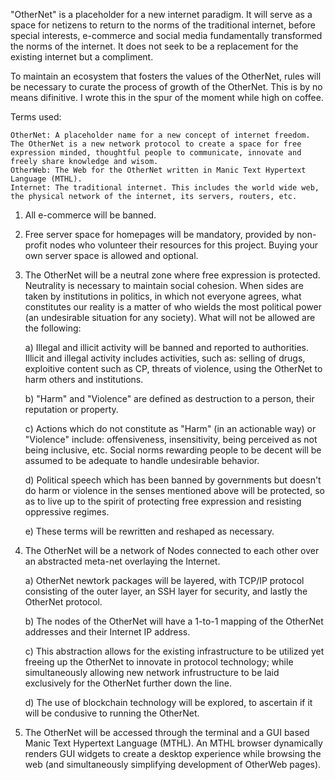 "OtherNet" is a placeholder for a new internet paradigm. It will serve as a space for netizens to return to the norms of the traditional internet, before special interests, e-commerce and social media fundamentally transformed the norms of the internet. It does not seek to be a replacement for the existing internet but a compliment.

To maintain an ecosystem that fosters the values of the OtherNet, rules will be necessary to curate the process of growth of the OtherNet. This is by no means difinitive. I wrote this in the spur of the moment while high on coffee.

Terms used:

    OtherNet: A placeholder name for a new concept of internet freedom. The OtherNet is a new network protocol to create a space for free expression minded, thoughtful people to communicate, innovate and freely share knowledge and wisom.
    OtherWeb: The Web for the OtherNet written in Manic Text Hypertext Language (MTHL).
    Internet: The traditional internet. This includes the world wide web, the physical network of the internet, its servers, routers, etc.

1. All e-commerce will be banned.
2. Free server space for homepages will be mandatory, provided by non-profit nodes who volunteer their resources for this project. Buying your own server space is allowed and optional.
3. The OtherNet will be a neutral zone where free expression is protected. Neutrality is necessary to maintain social cohesion. When sides are taken by institutions in politics, in which not everyone agrees, what constitutes our reality is a matter of who wields the most political power (an undesirable situation for any society). What will not be allowed are the following:
 
    a) Illegal and illicit activity will be banned and reported to authorities. Illicit and illegal activity includes activities, such as: selling of drugs, exploitive content such as CP, threats of violence, using the OtherNet to harm others and institutions.
 
    b) "Harm" and "Violence" are defined as destruction to a person, their reputation or property.
 
    c) Actions which do not constitute as "Harm" (in an actionable way) or "Violence" include: offensiveness, insensitivity, being perceived as not being inclusive, etc. Social norms rewarding people to be decent will be assumed to be adequate to handle undesirable behavior.
 
    d) Political speech which has been banned by governments but doesn't do harm or violence in the senses mentioned above will be protected, so as to live up to the spirit of protecting free expression and resisting oppressive regimes.
 
    e) These terms will be rewritten and reshaped as necessary.

4. The OtherNet will be a network of Nodes connected to each other over an abstracted meta-net overlaying the Internet.

    a) OtherNet newtork packages will be layered, with TCP/IP protocol consisting of the outer layer, an SSH layer for security, and lastly the OtherNet protocol.

    b) The nodes of the OtherNet will have a 1-to-1 mapping of the OtherNet addresses and their Internet IP address.

    c) This abstraction allows for the existing infrastructure to be utilized yet freeing up the OtherNet to innovate in protocol technology; while simultaneously allowing new network infrustructure to be laid exclusively for the OtherNet further down the line.

    d) The use of blockchain technology will be explored, to ascertain if it will be condusive to running the OtherNet.

5. The OtherNet will be accessed through the terminal and a GUI based Manic Text Hypertext Language (MTHL). An MTHL browser dynamically renders GUI widgets to create a desktop experience while browsing the web (and simultaneously simplifying development of OtherWeb pages).